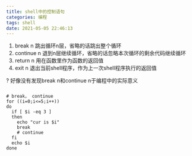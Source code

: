```yaml
---
title: shell中的控制语句
categories: 编程
tags: shell
date: 2021-05-05 22:46:13
---
```

1. break n 跳出循环n层，省略的话跳出整个循环
2. continue n 退到n层继续循环，省略的话忽略本次循环的剩余代码继续循环
3. return n 用在函数里作为函数的返回值
4. exit n 退出当前shell程序，作为上一次shell程序执行的返回值

? 好像没有发现break n和continue n于编程中的实际意义
### 
```shell
# break， continue
for ((i=0;i<=5;i++))
do
  if [ $i -eq 3 ]
  then
    echo "cur is $i"
    break
    # continue
  fi
  echo $i
done
```
